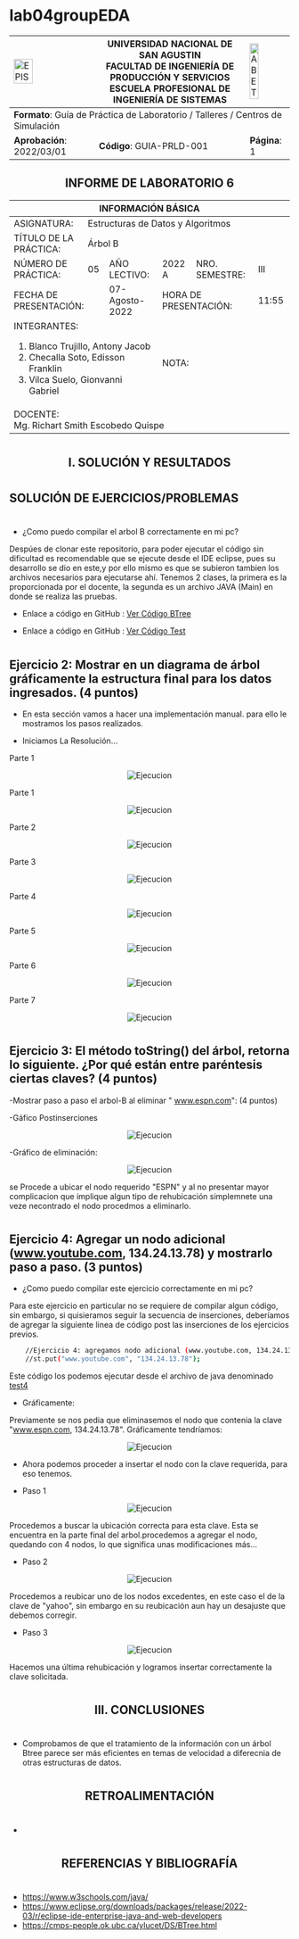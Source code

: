 # lab04groupEDA
<table>
    <theader>
        <tr>
            <td><img src="https://github.com/rescobedoq/pw2/blob/main/epis.png?raw=true" alt="EPIS" style="width:50%; height:auto"/></td>
            <th>
                <span style="font-weight:bold;">UNIVERSIDAD NACIONAL DE SAN AGUSTIN</span><br />
                <span style="font-weight:bold;">FACULTAD DE INGENIERÍA DE PRODUCCIÓN Y SERVICIOS</span><br />
                <span style="font-weight:bold;">ESCUELA PROFESIONAL DE INGENIERÍA DE SISTEMAS</span>
            </th>
            <td><img src="https://github.com/rescobedoq/pw2/blob/main/abet.png?raw=true" alt="ABET" style="width:50%; height:auto"/></td>
        </tr>
    </theader>
    <tbody>
        <tr><td colspan="3"><span style="font-weight:bold;">Formato</span>: Guía de Práctica de Laboratorio / Talleres / Centros de Simulación</td></tr>
        <tr><td><span style="font-weight:bold;">Aprobación</span>:  2022/03/01</td><td><span style="font-weight:bold;">Código</span>: GUIA-PRLD-001</td><td><span style="font-weight:bold;">Página</span>: 1</td></tr>
    </tbody>
</table>
</div>
<div align="center">
    <span style="font-weight:bold;"><h2>INFORME DE LABORATORIO 6</h2></span>
</div>


<table>
<theader>
    <tr><th colspan="6" style="width:50%; height:auto; text-align:center">INFORMACIÓN BÁSICA</th></tr>
</theader>
<tbody>
    <tr>
        <td>ASIGNATURA:</td><td colspan="5">Estructuras de Datos y Algoritmos</td>
    </tr>
    <tr>
        <td>TÍTULO DE LA PRÁCTICA:</td><td colspan="5">Árbol B</td>
    </tr>
    <tr>
        <td>NÚMERO DE PRÁCTICA:</td><td>05</td><td>AÑO LECTIVO:</td><td>2022 A</td><td>NRO. SEMESTRE:</td><td>III</td>
    </tr>
    <tr>
        <td colspan="2">FECHA DE PRESENTACIÓN:</td><td>07-Agosto-2022</td><td colspan="2">HORA DE PRESENTACIÓN:</td><td>11:55</td>
    </tr>
    <tr>
        <td colspan="3">INTEGRANTES:
        <ol>
        <li>Blanco Trujillo, Antony Jacob</li>
        <li>Checalla Soto, Edisson Franklin</li>
        <li>Vilca Suelo, Gionvanni Gabriel</li>
        </ol>
        </td>
        <td colspan="2"> NOTA:</td>
        <td>     </td>
    </tr>
    <tr>
        <td colspan="6">DOCENTE:<br>
        Mg. Richart Smith Escobedo Quispe
        </td>
    </tr>
</table>

#
<div align="center">
    <span style="font-weight:bold;"><h2>I. SOLUCIÓN Y RESULTADOS </h2></span>
</div>

#
## SOLUCIÓN DE EJERCICIOS/PROBLEMAS

#

- ¿Como puedo compilar el arbol B correctamente en mi pc?

Despúes de clonar este repositorio, para poder ejecutar el código sin dificultad es recomendable que se ejecute desde el IDE eclipse, pues su desarrollo se dio en este,y por ello mismo es que se subieron tambien los archivos necesarios para ejecutarse ahí. Tenemos 2 clases, la primera es la proporcionada por el docente, la segunda es un archivo JAVA (Main) en donde se realiza las pruebas.


- Enlace a código en GitHub : [Ver Código BTree](https://github.com/AntonyBlanco/lab06groupEDA/blob/main/BTree.java)

- Enlace a código en GitHub : [Ver Código Test](https://github.com/AntonyBlanco/lab06groupEDA/blob/main/Test.java)


#
## Ejercicio 2: Mostrar en un diagrama de árbol gráficamente la estructura final para los datos ingresados. (4 puntos)


-   En esta sección vamos a hacer una implementación manual. para ello le mostramos los pasos realizados.

-   Iniciamos La Resolución...



Parte 1
<div align="center">

![Ejecucion](Ejercicio2/Diagramas/paso-a.JPG)
</div>

Parte 1
<div align="center">

![Ejecucion](Ejercicio2/Diagramas/paso-b.JPG)
</div>

Parte 2
<div align="center">

![Ejecucion](Ejercicio2/Diagramas/paso-c.JPG)
</div>

Parte 3
<div align="center">

![Ejecucion](Ejercicio2/Diagramas/paso-d.JPG)
</div>

Parte 4
<div align="center">

![Ejecucion](Ejercicio2/Diagramas/paso-e.JPG)
</div>

Parte 5
<div align="center">

![Ejecucion](Ejercicio2/Diagramas/paso-f.JPG)
</div>

Parte 6
<div align="center">

![Ejecucion](Ejercicio2/Diagramas/paso-g.JPG)
</div>

Parte 7
<div align="center">

![Ejecucion](Ejercicio2/Diagramas/paso-h.JPG)
</div>


#
## Ejercicio 3: El método toString() del árbol, retorna lo siguiente. ¿Por qué están entre paréntesis ciertas claves? (4 puntos)



-Mostrar paso a paso el arbol-B al eliminar " www.espn.com": (4 puntos)

-Gáfico Postinserciones
<div align="center">

![Ejecucion](Ejercicio%204/Imagenes/ResultadoPosInserciones.png)
</div>

-Gráfico de eliminación:

<div align="center">

![Ejecucion](Ejercicio%204/Imagenes/ResulrtadoPostEliminacionESPN.png)
</div>

se Procede a ubicar el nodo requerido "ESPN" y al no presentar mayor complicacion que implique algun tipo de rehubicación simplemnete una veze necontrado el nodo procedmos a eliminarlo.


#
## Ejercicio 4: Agregar un nodo adicional (www.youtube.com, 134.24.13.78) y mostrarlo paso a paso. (3 puntos)

- ¿Como puedo compilar este ejercicio correctamente en mi pc?

Para este ejercicio en particular no se requiere de compilar algun código, sin embargo, si quisieramos seguir la secuencia de inserciones, deberíamos de agregar la siguiente linea de código post las inserciones de los ejercicios previos. 

```sh 
	//Ejercicio 4: agregamos nodo adicional (www.youtube.com, 134.24.13.78)
	//st.put("www.youtube.com", "134.24.13.78");
```

Este código los podemos ejecutar desde el archivo de java denominado  [test4](https://github.com/AntonyBlanco/lab06groupEDA/blob/echecalla/Test4.java)

-   Gráficamente:

Previamente se nos pedia que eliminasemos el nodo que contenia la clave "www.espn.com, 134.24.13.78". Gráficamente tendríamos:

<div align="center">

![Ejecucion](Ejercicio%204/Imagenes/ResulrtadoPostEliminacionESPN.png)
</div>

-   Ahora podemos proceder a insertar el nodo con la clave requerida, para eso tenemos.

-   Paso 1

<div align="center">

![Ejecucion](Ejercicio%204/Imagenes/InsercionYoutubeP1.png)
</div>
Procedemos a buscar la ubicación correcta para esta clave. Esta se encuentra en la parte final del arbol.procedemos a agregar el nodo, quedando con 4 nodos, lo que significa unas modificaciones más...

-   Paso 2

<div align="center">

![Ejecucion](Ejercicio%204/Imagenes/InsercionYoutubeP2.png)
</div>

Procedemos a reubicar uno de los nodos excedentes, en este caso el de la clave de "yahoo", sin embargo en su reubicación aun hay un desajuste que debemos corregir.

-   Paso 3
<div align="center">

![Ejecucion](Ejercicio%204/Imagenes/InsercionYoutubeP3.png)
</div>

Hacemos una última rehubicación y logramos insertar correctamente la clave solicitada.

#
<div align="center">
    <span style="font-weight:bold;"><h2>III. CONCLUSIONES </h2></span>
</div>

#

- Comprobamos de que el tratamiento de la información con un árbol Btree parece ser más eficientes en temas de velocidad a diferecnia de otras estructuras de datos.


#
<div align="center">
    <span style="font-weight:bold;"><h2>RETROALIMENTACIÓN </h2></span>
</div>

#

-   

#
<div align="center">
    <span style="font-weight:bold;"><h2>REFERENCIAS Y BIBLIOGRAFÍA </h2></span>
</div>

#

-   https://www.w3schools.com/java/
-   https://www.eclipse.org/downloads/packages/release/2022-03/r/eclipse-ide-enterprise-java-and-web-developers
-   https://cmps-people.ok.ubc.ca/ylucet/DS/BTree.html 
